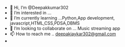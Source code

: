 - 👋 Hi, I’m @Deepakkumar302
- 👀 I’m interested in ... 
- 🌱 I’m currently learning ...Python,App development, javascript,HTML,CSS,PDSA,DBMS
- 💞️ I’m looking to collaborate on ... Music streaming app 
- 📫 How to reach me .. deepakjaykar302@gmail.com
- 

<!---
Deepakkumar302/Deepakkumar302 is a ✨ special ✨ repository because its `README.md` (this file) appears on your GitHub profile.
You can click the Preview link to take a look at your changes.
--->

